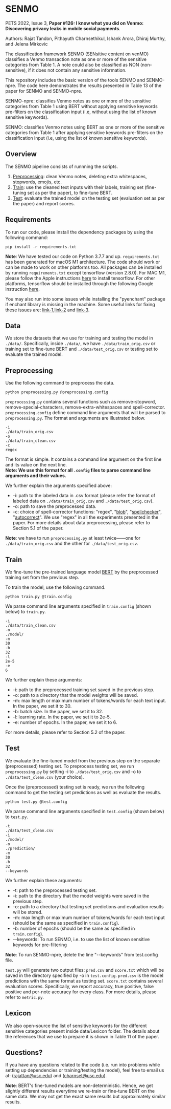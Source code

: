 # SENMO
PETS 2022, Issue 3, **Paper #126: I know what you did on Venmo: Discovering privacy leaks in mobile social payments**.

Authors: Rajat Tandon, Pithayuth Charnsethikul, Ishank Arora, Dhiraj Murthy, and Jelena Mirkovic

The classification framework SENMO (SENsitive content on venMO) classifies a Venmo transaction note as one or more of the sensitive categories from Table 1. A note could also be classified as NON (non-sensitive), if it does not contain any sensitive information.

This repository includes the basic version of the tools SENMO and SENMO-npre. The code here demonstrates the results presented in Table 13 of the paper for SENMO and SENMO-npre.

SENMO-npre: classifies Venmo notes as one or more of the sensitive categories from Table 1 using BERT without applying sensitive keywords pre-filters on the classification input (i.e, without using the list of known sensitive keywords).

SENMO: classifies Venmo notes using BERT as one or more of the sensitive categories from Table 1 after applying sensitive keywords pre-filters on the classification input (i.e, using the list of known sensitive keywords).


## Overview
The SENMO pipeline consists of runnning the scripts.
1. [Preprocessing](#preprocessing): clean Venmo notes, deleting extra whitespaces, stopwords, emojis, etc.
2. [Train](#train): use the cleaned text inputs with their labels, training set (fine-tuning set as per the paper), to fine-tune BERT.
3. [Test](#test): evaluate the trained model on the testing set (evaluation set as per the paper) and report scores.

## Requirements
To run our code, please install the dependency packages by using the following command: 
```
pip install -r requirements.txt
```
**Note**: We have tested our code on Python 3.7.7 and up. `requirements.txt` has been generated for macOS M1 architecture. The code should work or can be made to work on other platforms too. 
All packages can be installed by running `requirements.txt` except tensorflow (version 2.8.0). 
For MAC M1, please follow the Apple instructions [here](https://developer.apple.com/metal/tensorflow-plugin/) to install tensorflow.
For other platforms, tensorflow should be installed through the following Google instruction [here](https://www.tensorflow.org/install).

You may also run into some issues while installing the "pyenchant" package if enchant library is missing in the machine. Some useful links for fixing these issues are: [link-1](https://pyenchant.github.io/pyenchant/install.html),[link-2](https://github.com/pyenchant/pyenchant/issues/164) and [link-3](https://stackoverflow.com/questions/29381919/importerror-the-enchant-c-library-was-not-found-please-install-it-via-your-o).

## Data
We store the datasets that we use for training and testing the model in `./data/`. 
Specifically, inside `./data/`, we have `./data/train_orig.csv` or training set to fine-tune BERT and `./data/test_orig.csv` or testing set to evaluate the trained model.

## Preprocessing
Use the following command to preprocess the data.
```
python preprocessing.py @preprocessing.config
```
`preprocessing.py` contains several functions such as remove-stopword, remove-special-characters, remove-extra-whitespaces and spell-corrector. 
`preprocessing.config` define command line arguments that will be parsed to `preprocessing.py`. The format and arguments are illustrated below.
```
-i
./data/train_orig.csv
-o
./data/train_clean.csv
-c
regex
```
The format is simple. It contains a command line argument on the first line and its value on the next line.  
**Note: We use this format for all `.config` files to parse command line arguments and their values.**

We further explain the arguments specified above:
* -i: path to the labeled data in .csv format (please refer the format of labeled data on `./data/train_orig.csv` and `./data/test_orig.csv`).
* -o: path to save the preprocessed data.
* -c: choice of spell-corrector functions: 
"regex", 
"[blob](https://textblob.readthedocs.io/en/dev/)", 
"[spellchecker](https://pyspellchecker.readthedocs.io/en/latest/)", 
"[autocorrect](https://github.com/filyp/autocorrect)". 
We use "regex" in all the experiments presented in the paper. 
For more details about data preprocessing, please refer to Section 5.1 of the paper.

**Note**: we have to run `preprocessing.py` at least twice——one for `./data/train_orig.csv` and the other for `./data/test_orig.csv`.

## Train
We fine-tune the pre-trained language model [BERT](https://huggingface.co/docs/transformers/model_doc/bert) by the preprocessed training set from the previous step.  

To train the model, use the following command.
```
python train.py @train.config
```
We parse command line arguments specified in `train.config` (shown below) to `train.py`.
```
-i
./data/train_clean.csv
-o
./model/
-m
30
-b
32
-l
2e-5
-e
6
```
We further explain these arguments:
* -i: path to the preprocessed training set saved in the previous step.
* -o: path to a directory that the model weights will be saved.
* -m: max length or maximum number of tokens/words for each text input. In the paper, we set it to 30.
* -b: batch size. In the paper, we set it to 32.
* -l: learning rate. In the paper, we set it to 2e-5.
* -e: number of epochs. In the paper, we set it to 6.

For more details, please refer to Section 5.2 of the paper.

## Test
We evaluate the fine-tuned model from the previous step on the separate (preprocessed) testing set. 
To preprocess testing set, we run `preprocessing.py` by setting -i to `./data/test_orig.csv` and -o to `./data/test_clean.csv` (your choice).

Once the (preprocessed) testing set is ready, we run the following command to get the testing set predictions as well as evaluate the results.
```
python test.py @test.config
```
We parse command line arguments specified in `test.config` (shown below) to `test.py`.
```
-t
./data/test_clean.csv
-i
./model/
-o
./prediction/
-m
30
-b
32
--keywords
```
We further explain these arguments:
* -t: path to the preprocessed testing set.
* -i: path to the directory that the model weights were saved in the previous step.
* -o: path to a directory that testing set predictions and evaluation results will be stored.
* -m: max length or maximum number of tokens/words for each text input (should be the same as specified in `train.config`).
* -b: number of epochs (should be the same as specified in `train.config`).
* --keywords: To run SENMO, i.e. to use the list of known sensitive keywords for pre-filtering

**Note**: To run SENMO-npre, delete the line "--keywords" from test.config file.

`test.py` will generate two output files: `pred.csv` and `score.txt` which will be saved in the directory specified by -o in `test.config`. 
`pred.csv` is the model predictions with the same format as testing set. `score.txt` contains several evaluation scores. 
Specifically, we report accuracy, true positive, false positive and per-note accuracy for every class. For more details, please refer to `metric.py`.

## Lexicon

We also open-source the list of sensitive keywords for the different sensitive categories present inside data/Lexicon folder. The details about the references that we use to prepare it is shown in Table 11 of the paper.

## Questions?
If you have any questions related to the code (i.e. run into problems while setting up dependencies or training/testing the model), feel free to email us at: (rajattan@usc.edu) and (charnset@usc.edu).

**Note**: BERT's fine-tuned models are non-deterministic. Hence, we get slightly different results everytime we re-train or fine-tune BERT on the same data. We may not get the exact same results but approximately similar results. 

